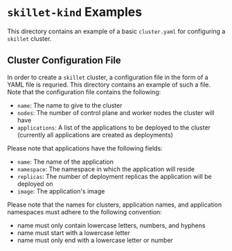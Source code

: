 # `skillet-kind` Examples

This directory contains an example of a basic `cluster.yaml` for configuring a `skillet` cluster.

## Cluster Configuration File

In order to create a `skillet` cluster, a configuration file in the form of a YAML file is requried. This directory contains an example of such a file. Note that the configuration file contains the following:

- `name`: The name to give to the cluster
- `nodes`: The number of control plane and worker nodes the cluster will have
- `applications`: A list of the applications to be deployed to the cluster (currently all applications are created as deployments)

Please note that applications have the following fields:
- `name`: The name of the application
- `namespace`: The namespace in which the application will reside
- `replicas`: The number of deployment replicas the application will be deployed on
- `image`: The application's image

Please note that the names for clusters, application names, and application namespaces must adhere to the following convention:
- name must only contain lowercase letters, numbers, and hyphens
- name must start with a lowercase letter
- name must only end with a lowercase letter or number
